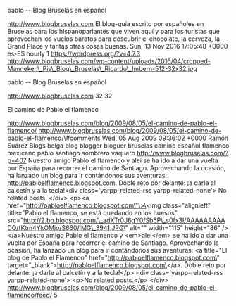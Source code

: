 pablo -- Blog Bruselas en español

http://www.blogbruselas.com El blog-guía escrito por españoles en
Bruselas para los hispanoparlantes que viven aquí y para los turistas
que aprovechan los vuelos baratos para descubrir el chocolate, la
cerveza, la Grand Place y tantas otras cosas buenas. Sun, 13 Nov 2016
17:05:48 +0000 es-ES hourly 1 https://wordpress.org/?v=4.7.3
http://www.blogbruselas.com/wp-content/uploads/2016/04/cropped-Manneken\_Pis\_Blog\_Bruselas\_Ricardo\_Imbern-512-32x32.jpg

pablo -- Blog Bruselas en español

http://www.blogbruselas.com 32 32

El camino de Pablo el flamenco

http://www.blogbruselas.com/blog/2009/08/05/el-camino-de-pablo-el-flamenco/
http://www.blogbruselas.com/blog/2009/08/05/el-camino-de-pablo-el-flamenco/\#comments
Wed, 05 Aug 2009 09:36:02 +0000 Ramón Suárez Blogs belga blog blogger
bloguer bruselas camino español flamenco mexicano pablo santiago
sombrero vaquero http://www.blogbruselas.com/?p=407 Nuestro amigo Pablo
el flamenco y alei se ha ido a dar una vuelta por España para recorrer
el camino de Santiago. Aprovechando la ocasión, ha lanzado un blog para
ir contándonos sus aventuras: http://pabloelflamenco.blogspot.com. Doble
reto por delante: ¡a darle al calcetín y a la tecla!\<div
class=\'yarpp-related-rss yarpp-related-none\'\> No related posts.
\</div\> \<p\>\<a href=\"http://pabloelflamenco.blogspot.com\"\>\<img
class=\"alignleft\" title=\"Pablo el flamenco, se está quedando en los
huesos\"
src=\"http://2.bp.blogspot.com/\_adXTr0J6gY0/Sb5P\_s0fx3I/AAAAAAAAADQ/fKtm4YkOMjo/S660/IMG\_3941.JPG\"
alt=\"\" width=\"115\" height=\"86\" /\>\</a\>Nuestro amigo Pablo el
flamenco y \<em\>alei\</em\> se ha ido a dar una vuelta por España para
recorrer el camino de Santiago. Aprovechando la ocasión, ha lanzado un
blog para ir contándonos sus aventuras: \<a title=\"El blog de Pablo el
Flamenco\" href=\"http://pabloelflamenco.blogspot.com\"
target=\"\_blank\"\>http://pabloelflamenco.blogspot.com\</a\>. Doble
reto por delante: ¡a darle al calcetín y a la tecla!\</p\> \<div
class=\'yarpp-related-rss yarpp-related-none\'\> \<p\>No related
posts.\</p\> \</div\>
http://www.blogbruselas.com/blog/2009/08/05/el-camino-de-pablo-el-flamenco/feed/
5

